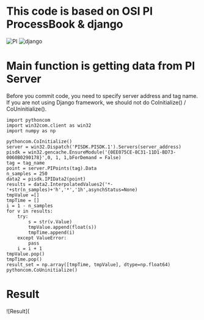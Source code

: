 # This code is based on OSI PI ProcessBook & django
![PI](http://www.osisoft.com/images/osi-logo.png) ![django](https://avatars1.githubusercontent.com/u/27804?v=3&s=60)

# Main function is getting data from PI Server
Before you commit code, you need to specify server address and tag name. If you are not using Django framework, we should not do CoInitialize() / CoUninitialize().
```{.python}
import pythoncom
import win32com.client as win32
import numpy as np

pythoncom.CoInitialize()
server = win32.Dispatch('PISDK.PISDK.1').Servers(server_address)
pisdk = win32.gencache.EnsureModule('{0EE075CE-8C31-11D1-BD73-0060B0290178}',0, 1, 1,bForDemand = False)
tag = tag_name
point = server.PIPoints(tag).Data
n_samples = 250
data2 = pisdk.IPIData2(point)
results = data2.InterpolatedValues2('*-'+str(n_samples)+'h','*','1h',asynchStatus=None)
tmpValue =[]
tmpTime = []
i = 1 - n_samples
for v in results:
    try:
        s = str(v.Value)
        tmpValue.append(float(s))
        tmpTime.append(i)
    except ValueError:
        pass
    i = i + 1
tmpValue.pop()
tmpTime.pop()
result_set = np.array([tmpTime, tmpValue], dtype=np.float64)
pythoncom.CoUninitialize()
```

# Result
![Result](

